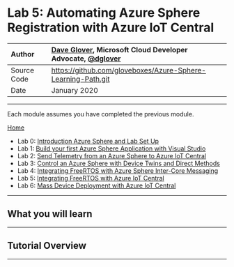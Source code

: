 # Lab 5: Automating Azure Sphere Registration with Azure IoT Central

|Author|[Dave Glover](https://developer.microsoft.com/en-us/advocates/dave-glover?WT.mc_id=github-blog-dglover), Microsoft Cloud Developer Advocate, [@dglover](https://twitter.com/dglover) |
|:----|:---|
|Source Code | https://github.com/gloveboxes/Azure-Sphere-Learning-Path.git |
|Date| January  2020|

---

Each module assumes you have completed the previous module.

[Home](https://gloveboxes.github.io/Azure-Sphere-Learning-Path/#azure-sphere-learning-path)

* Lab 0: [Introduction Azure Sphere and Lab Set Up](https://gloveboxes.github.io/Azure-Sphere-Learning-Path/zdocs/Lab_0_Introduction_and_Lab_Set_Up/README.md)
* Lab 1: [Build your first Azure Sphere Application with Visual Studio](https://gloveboxes.github.io/Azure-Sphere-Learning-Path/zdocs/Lab_1_Visual_Studio_and_Azure_Sphere/README.md)
* Lab 2: [Send Telemetry from an Azure Sphere to Azure IoT Central](https://gloveboxes.github.io/Azure-Sphere-Learning-Path/zdocs/Lab_2_Send_Telemetry_to_Azure_IoT_Central/README.md)
* Lab 3: [Control an Azure Sphere with Device Twins and Direct Methods](https://gloveboxes.github.io/Azure-Sphere-Learning-Path/zdocs/Lab_3_Control_Device_with_Device_Twins_and_Direct_Methods/README.md)
* Lab 4: [Integrating FreeRTOS with Azure Sphere Inter-Core Messaging](https://gloveboxes.github.io/Azure-Sphere-Learning-Path/zdocs/Lab_4_FreeRTOS_and_Inter-Core_Messaging/README.md)
* Lab 5: [Integrating FreeRTOS with Azure IoT Central](https://gloveboxes.github.io/Azure-Sphere-Learning-Path/zdocs/Lab_5_FreeRTOS_and_Azure_IoT_Central/README.md)
* Lab 6: [Mass Device Deployment with Azure IoT Central](https://gloveboxes.github.io/Azure-Sphere-Learning-Path/zdocs/Lab_6_Mass_Device_Deployment/README.md)

---

## What you will learn

---

## Tutorial Overview

---